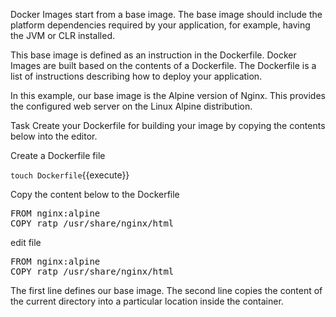 Docker Images start from a base image. The base image should include the platform dependencies required by your application, for example, having the JVM or CLR installed.

This base image is defined as an instruction in the Dockerfile. Docker Images are built based on the contents of a Dockerfile. The Dockerfile is a list of instructions describing how to deploy your application.

In this example, our base image is the Alpine version of Nginx. This provides the configured web server on the Linux Alpine distribution.

Task
Create your Dockerfile for building your image by copying the contents below into the editor.

Create a Dockerfile file

`touch Dockerfile`{{execute}}

Copy the content below to the Dockerfile

<pre class="file" data-target="clipboard">
FROM nginx:alpine
COPY ratp /usr/share/nginx/html
</pre>

edit file
<pre class="file" data-filename="Dockerfile" data-target="replace">
FROM nginx:alpine
COPY ratp /usr/share/nginx/html
</pre>
The first line defines our base image. The second line copies the content of the current directory into a particular location inside the container.